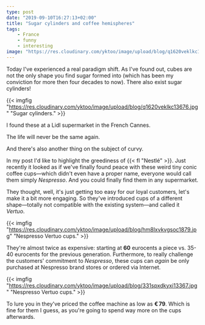 ```yaml
---
type: post
date: "2019-09-10T16:27:13+02:00"
title: "Sugar cylinders and coffee hemispheres"
tags:
    - France
    - funny
    - interesting
image: "https://res.cloudinary.com/yktoo/image/upload/blog/q1620veklkc13676.jpg"
---
```


Today I've experienced a real paradigm shift. As I've found out, cubes are not the only shape you find sugar formed into (which has been my conviction for more then four decades to now). There also exist sugar cylinders!

<!--more-->

{{< imgfig "https://res.cloudinary.com/yktoo/image/upload/blog/q1620veklkc13676.jpg" "Sugar cylinders." >}}

I found these at a Lidl supermarket in the French Cannes.

The life will never be the same again.

And there's also another thing on the subject of curvy.

In my post I'd like to highlight the greediness of {{< fl "Nestlé" >}}. Just recently it looked as if we've finally found peace with these weird tiny conic coffee cups—which didn't even have a proper name, everyone would call them simply *Nespresso*. And you could finally find them in any supermarket.

 They thought, well, it's just getting too easy for our loyal customers, let's make it a bit more engaging. So they've introduced cups of a different shape—totally not compatible with the existing system—and called it *Vertuo*.

{{< imgfig "https://res.cloudinary.com/yktoo/image/upload/blog/hm8lxvkvgsoc1879.jpg" "Nespresso Vertuo cups." >}}

They're almost twice as expensive: starting at **60** eurocents a piece vs. 35-40 eurocents for the previous generation. Furthermore, to really challenge the customers' commitment to *Nespresso*, these cups can *again* be only purchased at Nespresso brand stores or ordered via Internet.

{{< imgfig "https://res.cloudinary.com/yktoo/image/upload/blog/331spxdkyxi13367.jpg" "Nespresso Vertuo cups." >}}

To lure you in they've priced the coffee machine as low as **€ 79**. Which is fine for them I guess, as you're going to spend way more on the cups afterwards.